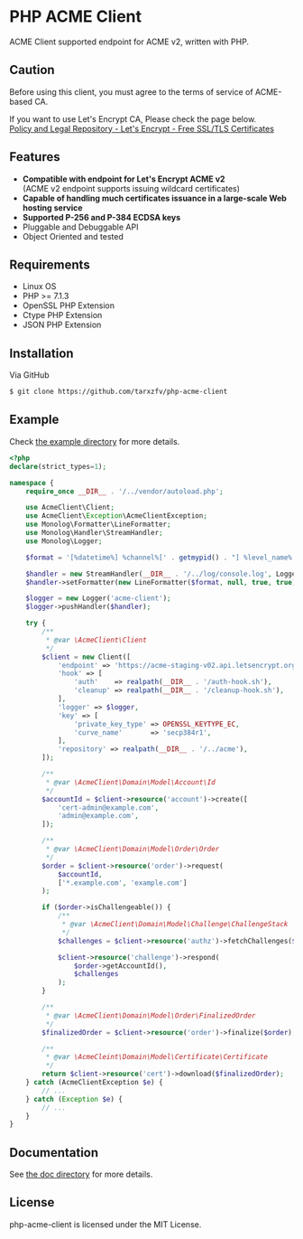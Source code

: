 # PHP ACME Client

ACME Client supported endpoint for ACME v2, written with PHP.

## Caution

Before using this client, you must agree to the terms of service of ACME-based CA.

If you want to use Let's Encrypt CA, Please check the page below.  
[Policy and Legal Repository -  Let's Encrypt - Free SSL/TLS Certificates](https://letsencrypt.org/repository/)

## Features

* **Compatible with endpoint for Let's Encrypt ACME v2**  
  (ACME v2 endpoint supports issuing wildcard certificates)
* **Capable of handling much certificates issuance in a large-scale Web hosting service**
* **Supported P-256 and P-384 ECDSA keys**
* Pluggable and Debuggable API
* Object Oriented and tested

## Requirements

* Linux OS
* PHP >= 7.1.3
* OpenSSL PHP Extension
* Ctype PHP Extension
* JSON PHP Extension

## Installation

Via GitHub

```bash
$ git clone https://github.com/tarxzfv/php-acme-client
```

## Example

Check [the example directory](https://github.com/tarxzfv/php-acme-client/tree/master/example) for more details.

```php
<?php
declare(strict_types=1);

namespace {
    require_once __DIR__ . '/../vendor/autoload.php';

    use AcmeClient\Client;
    use AcmeClient\Exception\AcmeClientException;
    use Monolog\Formatter\LineFormatter;
    use Monolog\Handler\StreamHandler;
    use Monolog\Logger;

    $format = '[%datetime%] %channel%[' . getmypid() . "] %level_name%: %message% %context% %extra%\n";

    $handler = new StreamHandler(__DIR__ . '/../log/console.log', Logger::DEBUG);
    $handler->setFormatter(new LineFormatter($format, null, true, true));

    $logger = new Logger('acme-client');
    $logger->pushHandler($handler);

    try {
        /**
         * @var \AcmeClient\Client
         */
        $client = new Client([
            'endpoint' => 'https://acme-staging-v02.api.letsencrypt.org/directory',
            'hook' => [
                'auth'    => realpath(__DIR__ . '/auth-hook.sh'),
                'cleanup' => realpath(__DIR__ . '/cleanup-hook.sh'),
            ],
            'logger' => $logger,
            'key' => [
                'private_key_type' => OPENSSL_KEYTYPE_EC,
                'curve_name'       => 'secp384r1',
            ],
            'repository' => realpath(__DIR__ . '/../acme'),
        ]);

        /**
         * @var \AcmeClient\Domain\Model\Account\Id
         */
        $accountId = $client->resource('account')->create([
            'cert-admin@example.com',
            'admin@example.com',
        ]);

        /**
         * @var \AcmeClient\Domain\Model\Order\Order
         */
        $order = $client->resource('order')->request(
            $accountId,
            ['*.example.com', 'example.com']
        );

        if ($order->isChallengeable()) {
            /**
             * @var \AcmeClient\Domain\Model\Challenge\ChallengeStack
             */
            $challenges = $client->resource('authz')->fetchChallenges($order);

            $client->resource('challenge')->respond(
                $order->getAccountId(),
                $challenges
            );
        }

        /**
         * @var \AcmeClient\Domain\Model\Order\FinalizedOrder
         */
        $finalizedOrder = $client->resource('order')->finalize($order);

        /**
         * @var \AcmeCleint\Domain\Model\Certificate\Certificate
         */
        return $client->resource('cert')->download($finalizedOrder);
    } catch (AcmeClientException $e) {
        // ...
    } catch (Exception $e) {
        // ...
    }
}
```

## Documentation

See [the doc directory](https://github.com/tarxzfv/php-acme-client/tree/master/doc) for more details.

## License

php-acme-client is licensed under the MIT License.
